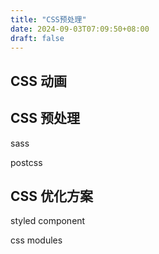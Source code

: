 ```yaml
---
title: "CSS预处理"
date: 2024-09-03T07:09:50+08:00
draft: false
---
```


## CSS 动画

## CSS 预处理

sass

postcss

## CSS 优化方案

styled component

css modules
